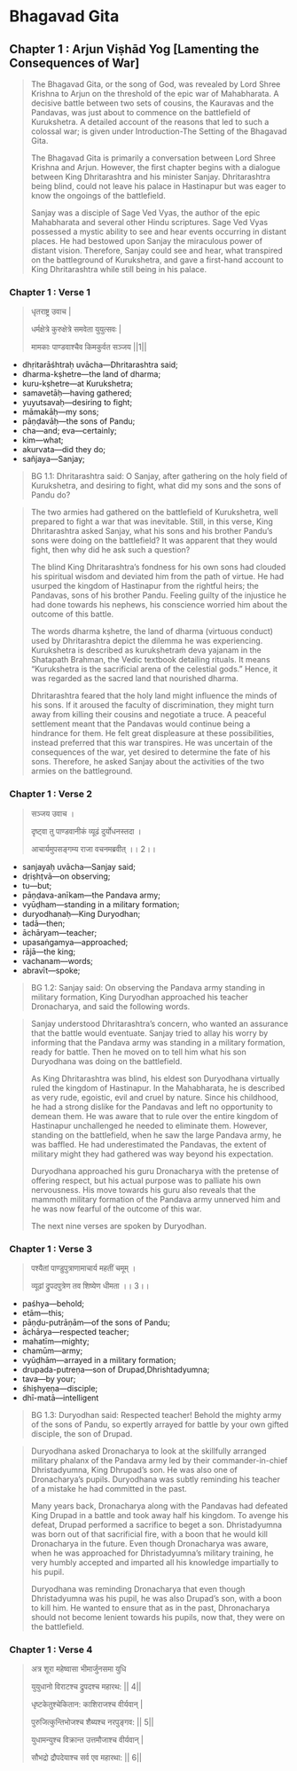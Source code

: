 # Bhagavad Gita

## Chapter 1 : Arjun Viṣhād Yog [Lamenting the Consequences of War]

> The Bhagavad Gita, or the song of God, was revealed by Lord Shree Krishna to Arjun on the threshold of the epic war of Mahabharata. A decisive battle between two sets of cousins, the Kauravas and the Pandavas, was just about to commence on the battlefield of Kurukshetra. A detailed account of the reasons that led to such a colossal war; is given under Introduction-The Setting of the Bhagavad Gita.
>
> The Bhagavad Gita is primarily a conversation between Lord Shree Krishna and Arjun. However, the first chapter begins with a dialogue between King Dhritarashtra and his minister Sanjay. Dhritarashtra being blind, could not leave his palace in Hastinapur but was eager to know the ongoings of the battlefield.
>
> Sanjay was a disciple of Sage Ved Vyas, the author of the epic Mahabharata and several other Hindu scriptures. Sage Ved Vyas possessed a mystic ability to see and hear events occurring in distant places. He had bestowed upon Sanjay the miraculous power of distant vision. Therefore, Sanjay could see and hear, what transpired on the battleground of Kurukshetra, and gave a first-hand account to King Dhritarashtra while still being in his palace.

### Chapter 1 : Verse 1

> धृतराष्ट्र उवाच |
> 
> धर्मक्षेत्रे कुरुक्षेत्रे समवेता युयुत्सवः |
>
> मामकाः पाण्डवाश्चैव किमकुर्वत सञ्जय ||1||

* dhṛitarāśhtraḥ uvācha—Dhritarashtra said;
* dharma-kṣhetre—the land of dharma; 
* kuru-kṣhetre—at Kurukshetra; 
* samavetāḥ—having gathered; 
* yuyutsavaḥ—desiring to fight; 
* māmakāḥ—my sons; 
* pāṇḍavāḥ—the sons of Pandu; 
* cha—and; eva—certainly; 
* kim—what; 
* akurvata—did they do; 
* sañjaya—Sanjay;

> BG 1.1: Dhritarashtra said: O Sanjay, after gathering on the holy field of Kurukshetra, and desiring to fight, what did my sons and the sons of Pandu do?

> The two armies had gathered on the battlefield of Kurukshetra, well prepared to fight a war that was inevitable. Still, in this verse, King Dhritarashtra asked Sanjay, what his sons and his brother Pandu’s sons were doing on the battlefield? It was apparent that they would fight, then why did he ask such a question?
> 
> The blind King Dhritarashtra’s fondness for his own sons had clouded his spiritual wisdom and deviated him from the path of virtue. He had usurped the kingdom of Hastinapur from the rightful heirs; the Pandavas, sons of his brother Pandu. Feeling guilty of the injustice he had done towards his nephews, his conscience worried him about the outcome of this battle.
> 
> The words dharma kṣhetre, the land of dharma (virtuous conduct) used by Dhritarashtra depict the dilemma he was experiencing.  Kurukshetra is described as kurukṣhetraṁ deva yajanam in the Shatapath Brahman, the Vedic textbook detailing rituals. It means “Kurukshetra is the sacrificial arena of the celestial gods.” Hence, it was regarded as the sacred land that nourished dharma. 
> 
> Dhritarashtra feared that the holy land might influence the minds of his sons. If it aroused the faculty of discrimination, they might turn away from killing their cousins and negotiate a truce. A peaceful settlement meant that the Pandavas would continue being a hindrance for them. He felt great displeasure at these possibilities, instead preferred that this war transpires. He was uncertain of the consequences of the war, yet desired to determine the fate of his sons. Therefore, he asked Sanjay about the activities of the two armies on the battleground.

### Chapter 1 : Verse 2

> सञ्जय उवाच ।
>
> दृष्ट्वा तु पाण्डवानीकं व्यूढं दुर्योधनस्तदा ।
>
> आचार्यमुपसङ्गम्य राजा वचनमब्रवीत् ।। 2।।

* sanjayaḥ uvācha—Sanjay said;
* dṛiṣhṭvā—on observing;
* tu—but;
* pāṇḍava-anīkam—the Pandava army;
* vyūḍham—standing in a military formation;
* duryodhanaḥ—King Duryodhan;
* tadā—then;
* āchāryam—teacher;
* upasaṅgamya—approached;
* rājā—the king;
* vachanam—words;
* abravīt—spoke;

> BG 1.2: Sanjay said: On observing the Pandava army standing in military formation, King Duryodhan approached his teacher Dronacharya, and said the following words.

> Sanjay understood Dhritarashtra’s concern, who wanted an assurance that the battle would eventuate. Sanjay tried to allay his worry by informing that the Pandava army was standing in a military formation, ready for battle. Then he moved on to tell him what his son Duryodhana was doing on the battlefield.
>
> As King Dhritarashtra was blind, his eldest son Duryodhana virtually ruled the kingdom of Hastinapur. In the Mahabharata, he is described as very rude, egoistic, evil and cruel by nature. Since his childhood, he had a strong dislike for the Pandavas and left no opportunity to demean them. He was aware that to rule over the entire kingdom of Hastinapur unchallenged he needed to eliminate them. However, standing on the battlefield, when he saw the large Pandava army, he was baffled.  He had underestimated the Pandavas, the extent of military might they had gathered was way beyond his expectation.
>
> Duryodhana approached his guru Dronacharya with the pretense of offering respect, but his actual purpose was to palliate his own nervousness. His move towards his guru also reveals that the mammoth military formation of the Pandava army unnerved him and he was now fearful of the outcome of this war.
> 
> The next nine verses are spoken by Duryodhan.

### Chapter 1 : Verse 3

> पश्यैतां पाण्डुपुत्राणामाचार्य महतीं चमूम् ।
> 
> व्यूढां द्रुपदपुत्रेण तव शिष्येण धीमता ।। 3।।

* paśhya—behold;
* etām—this;
* pāṇḍu-putrāṇām—of the sons of Pandu;
* āchārya—respected teacher;
* mahatīm—mighty;
* chamūm—army;
* vyūḍhām—arrayed in a military formation;
* drupada-putreṇa—son of Drupad,Dhrishtadyumna;
* tava—by your;
* śhiṣhyeṇa—disciple;
* dhī-matā—intelligent

> BG 1.3: Duryodhan said: Respected teacher! Behold the mighty army of the sons of Pandu, so expertly arrayed for battle by your own gifted disciple, the son of Drupad.

> Duryodhana asked Dronacharya to look at the skillfully arranged military phalanx of the Pandava army led by their commander-in-chief Dhristadyumna, King Dhrupad’s son. He was also one of Dronacharya’s pupils. Duryodhana was subtly reminding his teacher of a mistake he had committed in the past.
> 
> Many years back, Dronacharya along with the Pandavas had defeated King Drupad in a battle and took away half his kingdom. To avenge his defeat, Drupad performed a sacrifice to beget a son. Dhristadyumna was born out of that sacrificial fire, with a boon that he would kill Dronacharya in the future. Even though Dronacharya was aware, when he was approached for Dhristadyumna’s military training, he very humbly accepted and imparted all his knowledge impartially to his pupil.
> 
> Duryodhana was reminding Dronacharya that even though Dhristadyumna was his pupil, he was also Drupad’s son, with a boon to kill him. He wanted to ensure that as in the past, Dhronacharya should not become lenient towards his pupils, now that, they were on the battlefield.

### Chapter 1 : Verse 4

> अत्र शूरा महेष्वासा भीमार्जुनसमा युधि
> 
> युयुधानो विराटश्च द्रुपदश्च महारथ: || 4||
>
> धृष्टकेतुश्चेकितान: काशिराजश्च वीर्यवान् |
>
> पुरुजित्कुन्तिभोजश्च शैब्यश्च नरपुङ्गव: || 5||
>
> युधामन्युश्च विक्रान्त उत्तमौजाश्च वीर्यवान् |
>
> सौभद्रो द्रौपदेयाश्च सर्व एव महारथा: || 6||
